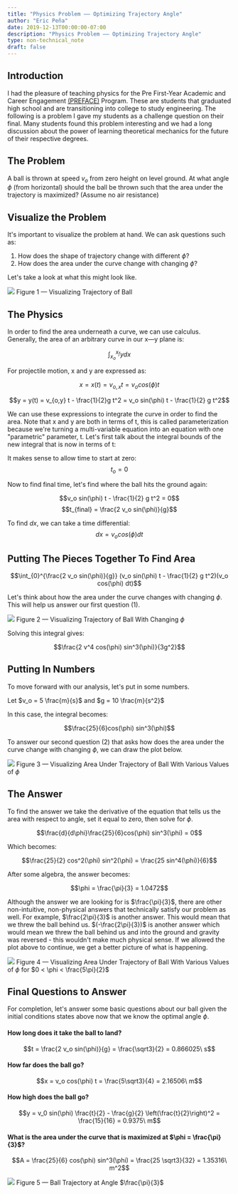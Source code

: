 ```yaml
---
title: "Physics Problem –– Optimizing Trajectory Angle"
author: "Eric Peña"
date: 2019-12-13T00:00:00-07:00
description: "Physics Problem –– Optimizing Trajectory Angle"
type: non-technical_note
draft: false
---
```


## Introduction

I had the pleasure of teaching physics for the Pre First-Year Academic and Career Engagement [(PREFACE)](https://mep.engineering.osu.edu/preface-summer-bridge-program) Program. These are students that graduated high school and are transitioning into college to study engineering. The following is a problem I gave my students as a challenge question on their final. Many students found this problem interesting and we had a long discussion about the power of learning theoretical mechanics for the future of their respective degrees.

## The Problem
A ball is thrown at speed $v_o$ from zero height on level ground. At what angle $\phi$ (from horizontal) should the ball be thrown such that the area under the trajectory is maximized? (Assume no air resistance)

## Visualize the Problem
It's important to visualize the problem at hand. We can ask questions such as:
1. How does the shape of trajectory change with different $\phi$?
2. How does the area under the curve change with changing $\phi$?

Let's take a look at what this might look like.

![](img_falling_balls/proj.gif)
Figure 1 — Visualizing Trajectory of Ball


## The Physics

In order to find the area underneath a curve, we can use calculus. Generally, the area of an arbitrary curve in our x—y plane is:

$$\int_{x_o}^{x_f}y dx$$

For projectile motion, x and y are expressed as:

$$x = x(t) = v_{o,x} t = v_o cos(\phi) t$$

$$y = y(t) = v_{o,y} t - \frac{1}{2}g t^2 = v_o sin(\phi) t - \frac{1}{2} g t^2$$

We can use these expressions to integrate the curve in order to find the area. Note that x and y are both in terms of t, this is called parameterization because we're turning a multi-variable equation into an equation with one "parametric" parameter, t. Let's first talk about the integral bounds of the new integral that is now in terms of t:

It makes sense to allow time to start at zero:
$$t_o = 0$$

Now to find final time, let's find where the ball hits the ground again:

$$v_o sin(\phi) t - \frac{1}{2} g t^2 = 0$$
$$t_{final} = \frac{2 v_o sin(\phi)}{g}$$

To find $dx$, we can take a time differential:
$$dx = v_o cos(\phi) dt$$

## Putting The Pieces Together To Find Area

$$\int_{0}^{\frac{2 v_o sin(\phi)}{g}} (v_o sin(\phi) t - \frac{1}{2} g t^2)(v_o cos(\phi) dt)$$

Let's think about how the area under the curve changes with changing $\phi$. This will help us answer our first question (1).

![](img_falling_balls/phi.gif)
Figure 2 — Visualizing Trajectory of Ball With Changing $\phi$

Solving this integral gives:

$$\frac{2 v^4 cos(\phi) sin^3(\phi)}{3g^2}$$

## Putting In Numbers

To move forward with our analysis, let's put in some numbers.

Let $v_o = 5 \frac{m}{s}$ and $g = 10 \frac{m}{s^2}$

In this case, the integral becomes:

$$\frac{25}{6}cos(\phi) sin^3(\phi)$$

To answer our second question (2) that asks how does the area under the curve change with changing $\phi$, we can draw the plot below.

![](img_falling_balls/area.png)
Figure 3 — Visualizing Area Under Trajectory of Ball With Various Values of $\phi$

## The Answer
To find the answer we take the derivative of the equation that tells us the area with respect to angle, set it equal to zero, then solve for $\phi$.

$$\frac{d}{d\phi}\frac{25}{6}cos(\phi) sin^3(\phi) = 0$$

Which becomes:

$$\frac{25}{2} cos^2(\phi) sin^2(\phi) = \frac{25 sin^4(\phi)}{6}$$

After some algebra, the answer becomes:

$$\phi = \frac{\pi}{3} = 1.0472$$

Although the answer we are looking for is $\frac{\pi}{3}$, there are other non-intuitive, non-physical answers that technically satisfy our problem as well. For example, $\frac{2\pi}{3}$ is another answer. This would mean that we threw the ball behind us. $(-\frac{2\pi}{3})$ is another answer which would mean we threw the ball behind us and into the ground and gravity was reversed - this wouldn't make much physical sense. If we allowed the plot above to continue, we get a better picture of what is happening.

![](img_falling_balls/area5.png)
Figure 4 — Visualizing Area Under Trajectory of Ball With Various Values of $\phi$ for $0 < \phi < \frac{5\pi}{2}$

## Final Questions to Answer
For completion, let's answer some basic questions about our ball given the initial conditions states above now that we know the optimal angle $\phi$.

#### How long does it take the ball to land?
$$t = \frac{2 v_o sin(\phi)}{g} = \frac{\sqrt3}{2} = 0.866025\ s$$

#### How far does the ball go?
$$x = v_o cos(\phi) t = \frac{5\sqrt3}{4} = 2.16506\ m$$

#### How high does the ball go?
$$y = v_0 sin(\phi) \frac{t}{2} - \frac{g}{2} \left(\frac{t}{2}\right)^2 = \frac{15}{16} = 0.9375\ m$$

#### What is the area under the curve that is maximized at $\phi = \frac{\pi}{3}$?
$$A = \frac{25}{6} cos(\phi) sin^3(\phi) = \frac{25 \sqrt3}{32} = 1.35316\ m^2$$

![](img_falling_balls/final.gif)
Figure 5 — Ball Trajectory at Angle $\frac{\pi}{3}$









